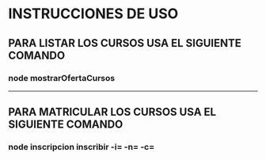 # INSTRUCCIONES DE USO

## PARA LISTAR LOS CURSOS USA EL SIGUIENTE COMANDO

### node mostrarOfertaCursos

***

## PARA MATRICULAR LOS CURSOS USA EL SIGUIENTE COMANDO

### node inscripcion inscribir -i=   -n=   -c=